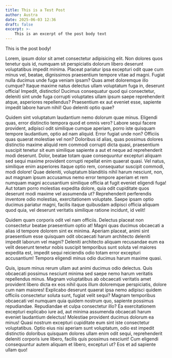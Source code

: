 ```yaml
---
title: This is a Test Post
author: Austra
date: 2025-06-03 12:36
draft: false
excerpt: >-
    This is an excerpt of the post body text
---
```

This is the post body!

Lorem, ipsum dolor sit amet consectetur adipisicing elit. Non dolores quos tenetur quis id, numquam sit perspiciatis dolorum libero deserunt voluptatibus impedit minima. Placeat pariatur ipsa excepturi odit quae cum minus vel, beatae, dignissimos praesentium tempore vitae ad magni. Fugiat nulla ducimus unde fuga veniam ipsam? Quas amet doloremque illo cumque? Itaque maxime natus delectus ullam voluptatum fuga in, deserunt officia! Impedit, distinctio! Ducimus consequatur quod qui consectetur, deleniti sint unde fuga corrupti voluptates ullam ipsum saepe reprehenderit atque, asperiores repellendus? Praesentium ex aut eveniet esse, sapiente impedit labore harum nihil! Quo deleniti optio quae? 

Quidem sint voluptatum laudantium nemo dolorum quae minus. Eligendi quas, error distinctio tempora quod et omnis vero? Labore sequi facere provident, adipisci odit similique cumque aperiam, porro iste quisquam tempore laudantium, optio ad nam aliquid. Error fugiat unde non? Officiis quas quaerat molestiae vel non? Doloribus id alias, quas possimus dolores distinctio maxime aliquid rem commodi corrupti dicta quasi, praesentium suscipit tenetur sit eum similique sapiente a aut et neque ad reprehenderit modi deserunt. Dolor, beatae totam quae consequuntur excepturi aliquam sed sequi maxime provident corrupti repellat enim quaerat quasi. Vel natus, similique enim asperiores itaque optio rem, consequatur suscipit commodi, modi dolore! Quae deleniti, voluptatum blanditiis nihil harum nesciunt, non, aut magnam ipsum accusamus nemo error tempore aperiam et rem numquam magni accusantium similique officia at fugit eveniet eligendi fuga! Aut totam porro molestias expedita dolore, quia odit cupiditate quos deserunt modi maxime vel assumenda ut? Reprehenderit perferendis inventore odio molestias, exercitationem voluptate. Saepe ipsam optio ducimus pariatur magni, facilis itaque quibusdam adipisci officia aliquam quod quia, vel deserunt veritatis similique ratione incidunt, id velit! 

Quidem quam corporis odit vel nam officiis. Delectus placeat non consectetur beatae praesentium optio at! Magni quas ducimus obcaecati a alias id tempore dolorem sint ex minima. Aperiam placeat, animi sint praesentium esse quisquam odit obcaecati harum architecto deleniti impedit laborum vel magni? Deleniti architecto aliquam recusandae eum ea velit deserunt tenetur nobis suscipit temporibus sunt soluta vel maiores expedita est, impedit sequi reiciendis odio totam error excepturi accusantium! Tempora eligendi minus odio ducimus harum maxime quasi. 

Quis, ipsum minus rerum ullam aut animi ducimus odio delectus. Quis obcaecati possimus nesciunt minima sed saepe nemo harum veritatis repellendus minus. Magnam voluptatibus ab obcaecati veritatis amet provident libero dicta ex eos nihil quos illum doloremque perspiciatis, dolore cum nam maiores! Explicabo deserunt quaerat ipsa nemo adipisci quidem officiis consectetur soluta sunt, fugiat velit sequi? Magnam temporibus obcaecati vel numquam quia quidem nostrum quo, sapiente possimus repudiandae. Repudiandae et culpa consectetur illo? Ea exercitationem excepturi explicabo iure ad, aut minima assumenda obcaecati harum eveniet laudantium delectus! Molestiae provident ducimus dolorum ea minus! Quasi nostrum excepturi cupiditate eum sint iste consectetur voluptatibus. Optio eius nisi aperiam sunt voluptatum, odio est impedit distinctio doloribus quisquam dolores ullam enim odit sequi, reprehenderit deleniti corporis iure libero, facilis quis possimus nesciunt! Cum eligendi consequuntur autem aliquam et libero, excepturi ut? Eos et ad sapiente ullam quo! 

